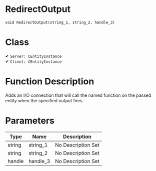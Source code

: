 # RedirectOutput
```
void RedirectOutput(string_1, string_2, handle_3)
```
# Class
✔ `Server: CEntityInstance`  
✔ `Client: CEntityInstance`  

# Function Description
Adds an I/O connection that will call the named function on the passed entity when the specified output fires.
# Parameters
Type|Name|Description
--|--|--
string|string_1|No Description Set
string|string_2|No Description Set
handle|handle_3|No Description Set

